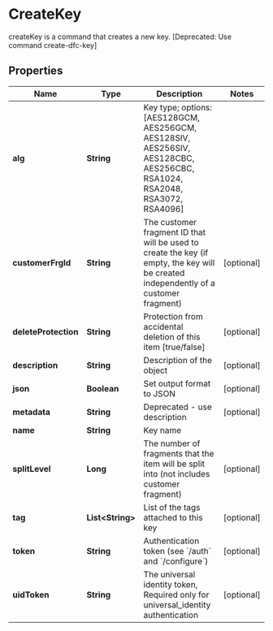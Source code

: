 

# CreateKey

createKey is a command that creates a new key. [Deprecated: Use command create-dfc-key]
## Properties

Name | Type | Description | Notes
------------ | ------------- | ------------- | -------------
**alg** | **String** | Key type; options: [AES128GCM, AES256GCM, AES128SIV, AES256SIV, AES128CBC, AES256CBC, RSA1024, RSA2048, RSA3072, RSA4096] | 
**customerFrgId** | **String** | The customer fragment ID that will be used to create the key (if empty, the key will be created independently of a customer fragment) |  [optional]
**deleteProtection** | **String** | Protection from accidental deletion of this item [true/false] |  [optional]
**description** | **String** | Description of the object |  [optional]
**json** | **Boolean** | Set output format to JSON |  [optional]
**metadata** | **String** | Deprecated - use description |  [optional]
**name** | **String** | Key name | 
**splitLevel** | **Long** | The number of fragments that the item will be split into (not includes customer fragment) |  [optional]
**tag** | **List&lt;String&gt;** | List of the tags attached to this key |  [optional]
**token** | **String** | Authentication token (see &#x60;/auth&#x60; and &#x60;/configure&#x60;) |  [optional]
**uidToken** | **String** | The universal identity token, Required only for universal_identity authentication |  [optional]



